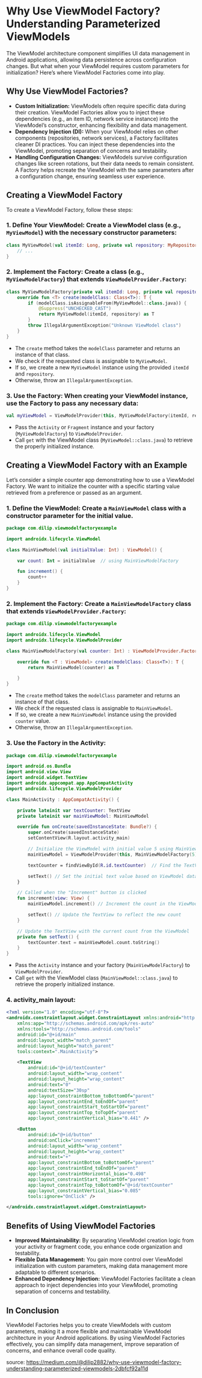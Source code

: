 # Why Use ViewModel Factory? Understanding Parameterized ViewModels
The ViewModel architecture component simplifies UI data management in Android applications, allowing data persistence across configuration changes. But what when your ViewModel requires custom parameters for initialization? Here’s where ViewModel Factories come into play.

## Why Use ViewModel Factories?

-   **Custom Initialization:** ViewModels often require specific data during their creation. ViewModel Factories allow you to inject these dependencies (e.g., an item ID, network service instance) into the ViewModel’s constructor, enhancing flexibility and data management.
-   **Dependency Injection (DI):** When your ViewModel relies on other components (repositories, network services), a Factory facilitates cleaner DI practices. You can inject these dependencies into the ViewModel, promoting separation of concerns and testability.
-   **Handling Configuration Changes:** ViewModels survive configuration changes like screen rotations, but their data needs to remain consistent. A Factory helps recreate the ViewModel with the same parameters after a configuration change, ensuring seamless user experience.

## Creating a ViewModel Factory

To create a ViewModel Factory, follow these steps:

### 1.  **Define Your ViewModel:** Create a ViewModel class (e.g., `MyViewModel`) with the necessary constructor parameters:

```kotlin
class MyViewModel(val itemId: Long, private val repository: MyRepository) : ViewModel() {
    // ...
}
```

### **2\. Implement the Factory:** Create a class (e.g., `MyViewModelFactory`) that extends `ViewModelProvider.Factory`:

```kotlin
class MyViewModelFactory(private val itemId: Long, private val repository: MyRepository) : ViewModelProvider.Factory {
    override fun <T> create(modelClass: Class<T>): T {
        if (modelClass.isAssignableFrom(MyViewModel::class.java)) {
            @Suppress("UNCHECKED_CAST")
            return MyViewModel(itemId, repository) as T
        }
        throw IllegalArgumentException("Unknown ViewModel class")
    }
}
```

-   The `create` method takes the `modelClass` parameter and returns an instance of that class.
-   We check if the requested class is assignable to `MyViewModel`.
-   If so, we create a new `MyViewModel` instance using the provided `itemId` and `repository`.
-   Otherwise, throw an `IllegalArgumentException`.

### 3\. **Use the Factory:** When creating your ViewModel instance, use the Factory to pass any necessary data:

```kotlin
val myViewModel = ViewModelProvider(this, MyViewModelFactory(itemId, repository)).get(MyViewModel::class.java)
```

-   Pass the `Activity` or `Fragment` instance and your factory (`MyViewModelFactory`) to `ViewModelProvider`.
-   Call `get` with the ViewModel class (`MyViewModel::class.java`) to retrieve the properly initialized instance.

## **Creating a ViewModel Factory with an Example**

Let’s consider a simple counter app demonstrating how to use a ViewModel Factory. We want to initialize the counter with a specific starting value retrieved from a preference or passed as an argument.

### 1.  **Define the ViewModel:** Create a `MainViewModel` class with a constructor parameter for the initial value.

```kotlin
package com.dilip.viewmodelfactoryexample

import androidx.lifecycle.ViewModel

class MainViewModel(val initialValue: Int) : ViewModel() {

    var count: Int = initialValue  // using MainViewModelFactory

    fun increment() {
        count++
    }
}
```

### 2\. **Implement the Factory:** Create a `MainViewModelFactory` class that extends `ViewModelProvider.Factory`:

```kotlin
package com.dilip.viewmodelfactoryexample

import androidx.lifecycle.ViewModel
import androidx.lifecycle.ViewModelProvider

class MainViewModelFactory(val counter: Int) : ViewModelProvider.Factory {

    override fun <T : ViewModel> create(modelClass: Class<T>): T {
        return MainViewModel(counter) as T

    }
}
```

-   The `create` method takes the `modelClass` parameter and returns an instance of that class.
-   We check if the requested class is assignable to `MainViewModel`.
-   If so, we create a new `MainViewModel` instance using the provided `counter` value.
-   Otherwise, throw an `IllegalArgumentException`.

### **3\. Use the Factory in the Activity:**

```kotlin
package com.dilip.viewmodelfactoryexample

import android.os.Bundle
import android.view.View
import android.widget.TextView
import androidx.appcompat.app.AppCompatActivity
import androidx.lifecycle.ViewModelProvider

class MainActivity : AppCompatActivity() {

    private lateinit var textCounter: TextView
    private lateinit var mainViewModel: MainViewModel

    override fun onCreate(savedInstanceState: Bundle?) {
        super.onCreate(savedInstanceState)
        setContentView(R.layout.activity_main)

        // Initialize the ViewModel with initial value 5 using MainViewModelFactory
        mainViewModel = ViewModelProvider(this, MainViewModelFactory(5)).get(MainViewModel::class.java)

        textCounter = findViewById(R.id.textCounter)  // Find the TextView in the layout

        setText() // Set the initial text value based on ViewModel data
    }

    // Called when the "Increment" button is clicked
    fun increment(view: View) {
        mainViewModel.increment() // Increment the count in the ViewModel

        setText() // Update the TextView to reflect the new count
    }

    // Update the TextView with the current count from the ViewModel
    private fun setText() {
        textCounter.text = mainViewModel.count.toString()
    }
}
```

-   Pass the `Activity` instance and your factory (`MainViewModelFactory`) to `ViewModelProvider`.
-   Call `get` with the ViewModel class (`MainViewModel::class.java`) to retrieve the properly initialized instance.

### **4\.** activity\_main **layout:**

```xml
<?xml version="1.0" encoding="utf-8"?>
<androidx.constraintlayout.widget.ConstraintLayout xmlns:android="http://schemas.android.com/apk/res/android"
    xmlns:app="http://schemas.android.com/apk/res-auto"
    xmlns:tools="http://schemas.android.com/tools"
    android:id="@+id/main"
    android:layout_width="match_parent"
    android:layout_height="match_parent"
    tools:context=".MainActivity">

    <TextView
        android:id="@+id/textCounter"
        android:layout_width="wrap_content"
        android:layout_height="wrap_content"
        android:text="0"
        android:textSize="30sp"
        app:layout_constraintBottom_toBottomOf="parent"
        app:layout_constraintEnd_toEndOf="parent"
        app:layout_constraintStart_toStartOf="parent"
        app:layout_constraintTop_toTopOf="parent"
        app:layout_constraintVertical_bias="0.441" />

    <Button
        android:id="@+id/button"
        android:onClick="increment"
        android:layout_width="wrap_content"
        android:layout_height="wrap_content"
        android:text="+"
        app:layout_constraintBottom_toBottomOf="parent"
        app:layout_constraintEnd_toEndOf="parent"
        app:layout_constraintHorizontal_bias="0.498"
        app:layout_constraintStart_toStartOf="parent"
        app:layout_constraintTop_toBottomOf="@+id/textCounter"
        app:layout_constraintVertical_bias="0.085"
        tools:ignore="OnClick" />

</androidx.constraintlayout.widget.ConstraintLayout>
```

## **Benefits of Using ViewModel Factories**

-   **Improved Maintainability:** By separating ViewModel creation logic from your activity or fragment code, you enhance code organization and testability.
-   **Flexible Data Management:** You gain more control over ViewModel initialization with custom parameters, making data management more adaptable to different scenarios.
-   **Enhanced Dependency Injection:** ViewModel Factories facilitate a clean approach to inject dependencies into your ViewModel, promoting separation of concerns and testability.

## **In Conclusion**

ViewModel Factories helps you to create ViewModels with custom parameters, making it a more flexible and maintainable ViewModel architecture in your Android applications. By using ViewModel Factories effectively, you can simplify data management, improve separation of concerns, and enhance overall code quality.

source: https://medium.com/@dilip2882/why-use-viewmodel-factory-understanding-parameterized-viewmodels-2dbfcf92a11d
